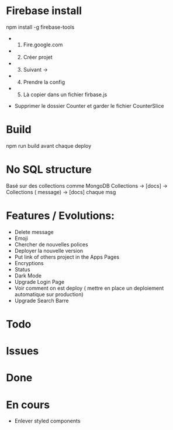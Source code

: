 # Firebase install

npm install -g firebase-tools
- 1) Fire.google.com
- 2) Créer projet
- 3) Suivant -> 
- 4) Prendre la config
- 5) Là copier dans un fichier firbase.js

- Supprimer le dossier Counter et garder le fichier CounterSlice

# Build

npm run build avant chaque deploy

# No SQL structure
Basé sur des collections comme MongoDB
Collections -> [docs] -> Collections ( message) -> [docs] chaque msg

# Features / Evolutions:

- Delete message
- Emoji
- Chercher de nouvelles polices
- Deployer la nouvelle version
- Put link of others project in the Apps Pages
- Encryptions
- Status
- Dark Mode
- Upgrade Login Page
- Voir comment on est deploy ( mettre en place un deploiement automatique sur production)
- Upgrade Search Barre

# Todo

# Issues


# Done

# En cours
- Enlever styled components